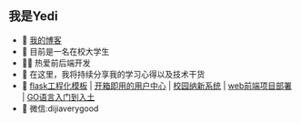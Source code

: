 ## 我是Yedi
- 👭 [我的博客](http://49.232.14.242/blog/)  
- 👀 目前是一名在校大学生
- 👨‍💻 热爱前后端开发
- 🌱 在这里，我将持续分享我的学习心得以及技术干货
- 💎 [flask工程化模板](https://github.com/ZhangYedi-cmd/flaskApi) | [开箱即用的用户中心](https://github.com/ZhangYedi-cmd/user-center) | [校园纳新系统](https://github.com/ZhangYedi-cmd/imaker-website) | [web前端项目部署](https://github.com/ZhangYedi-cmd/web-deploy)  | [GO语言入门到入土](https://github.com/ZhangYedi-cmd/Go-Study) 
- 💬 微信:dijiaverygood


